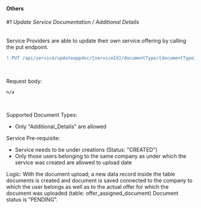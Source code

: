 #### Others

###### #1 Update Service Documentation / Additional Details

Service Providers are able to update their own service offering by calling the put endpoint.
<br>

```diff
! PUT /api/service/updateappdoc/{serviceId}/documentType/{documentTypeId}/documents
```

<br>

Request body:
<br>

    n/a

<br>

Supported Document Types:

- Only "Additional_Details" are allowed

Service Pre-requisite:

- Service needs to be under creations (Status: "CREATED")
- Only those users belonging to the same company as under which the service was created are allowed to upload date

Logic:
With the document upload; a new data record inside the table documents is created and document is saved connected to the company to which the user belongs as well as to the actual offer for which the document was uploaded (table: offer_assigned_document)
Document status is "PENDING".

<br>
<br>

<br>
<br>
